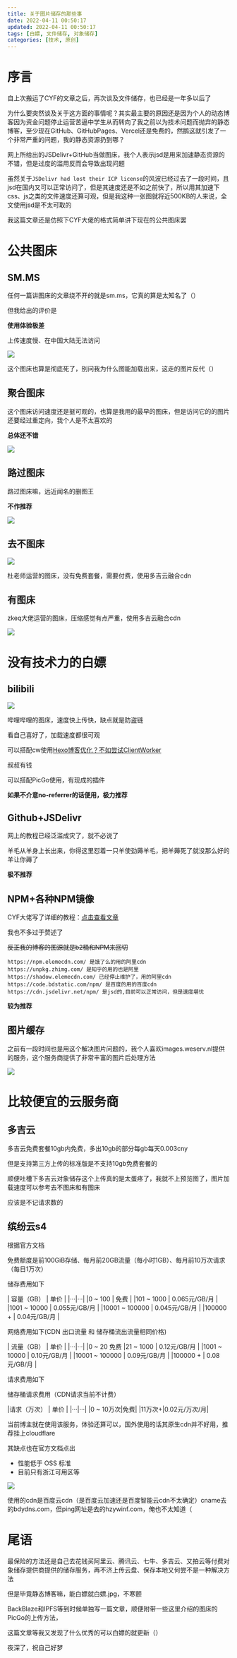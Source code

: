 ```yaml
---
title: 关于图片储存的那些事
date: 2022-04-11 00:50:17
updated: 2022-04-11 00:50:17
tags: [白嫖, 文件储存, 对象储存]
categories: [技术, 原创]
---
```


# 序言

自上次搬运了CYF的文章之后，再次谈及文件储存，也已经是一年多以后了

为什么要突然谈及关于这方面的事情呢？其实最主要的原因还是因为个人的动态博客因为资金问题停止运营<span class="heimus" title="你知道的太多了">苦逼中学生</span>从而转向了我之前以为技术问题而抛弃的静态博客，至少现在GitHub、GitHubPages、Vercel还是免费的，然鹅这就引发了一个非常严重的问题，我的静态资源扔到哪？

<!-- more -->

网上所给出的JSDelivr+GitHub当做图床，我个人表示jsd是用来加速静态资源的不错，但是过度的滥用反而会导致出现问题

虽然关于`JSDelivr had lost their ICP license`的风波已经过去了一段时间，且jsd在国内又可以正常访问了，但是其速度还是不如之前快了，所以用其加速下css、js之类的文件速度还算可观，但是我这种一张图就将近500KB的人来说，全文使用jsd是不太可取的

我这篇文章还是仿照下CYF大佬的格式简单讲下现在的公共图床罢

# 公共图床

## SM.MS

任何一篇讲图床的文章绕不开的就是sm.ms，它真的算是太知名了（）

但我给出的评价是

**使用体验极差**

上传速度慢、在中国大陆无法访问

![](https://images.weserv.nl/?q=100&url=https://s2.loli.net/2022/04/10/wOSq3TekxaYZfRl.jpg)

这个图床也算是彻底死了，别问我为什么图能加载出来，这走的图片反代（）

## 聚合图床

这个图床访问速度还是挺可观的，也算是我用的最早的图床，但是访问它的的图片还要经过重定向，我个人是不太喜欢的

**总体还不错**

![](https://pic.imgdb.cn/item/5eee096c14195aa594064c7d.gif)

## 路过图床

路过图床嘛，远近闻名的删图王

**不作推荐**

![](https://s1.ax1x.com/2022/04/10/LALWCD.jpg)

## 去不图床

![](https://bu.dusays.com/2023/01/05/63b6967551145.gif)

杜老师运营的图床，没有免费套餐，需要付费，使用多吉云融合cdn

## 有图床

zkeq大佬运营的图床，压缩感觉有点严重，使用多吉云融合cdn

![](https://img.onmicrosoft.cn/2023/01/05/9f876193-9150-4113-98f3-3e6f035b01a9.jpg)

# 没有技术力的白嫖

## bilibili

<img src="https://i0.hdslb.com/bfs/album/a7fbf71215ebafaf7865d8bd57f19f20605fba1f.jpg" referrerpolicy="no-referrer">

哔哩哔哩的图床，速度快上传快，缺点就是防盗链

看自己喜好了，加载速度都很可观

可以搭配cw使用[Hexo博客优化？不如尝试ClientWorker](/p/e813d922e1d1.html#%E4%B8%80%E4%BA%9B%E5%88%AB%E7%9A%84%E7%94%A8%E6%B3%95)

<span class="heimu">叔叔有钱</span>

可以搭配PicGo使用，有现成的插件

**如果不介意no-referrer的话便用，极力推荐**

## Github+JSDelivr

网上的教程已经泛滥成灾了，就不必说了

羊毛从羊身上长出来，你得这里怼着一只羊使劲薅羊毛，把羊薅死了就没那么好的羊让你薅了

**极不推荐**

## NPM+各种NPM镜像

CYF大佬写了详细的教程：[点击查看文章](https://blog.cyfan.top/p/eb490c73.html#npm-JSDelivr-amp-amp-Zhimg-amp-amp-bdstatic-amp-amp-%E8%87%AA%E5%AE%9A%E4%B9%89%E9%95%9C%E5%83%8F)

我也不多过于赘述了

~~反正我的博客的图源就是b2桶和NPM来回切~~

```
https://npm.elemecdn.com/ 是饿了么的用的阿里cdn
https://unpkg.zhimg.com/ 是知乎的用的也是阿里
https://shadow.elemecdn.com/ 已经停止维护了，用的阿里cdn
https://code.bdstatic.com/npm/ 是百度的用的百度cdn
https://cdn.jsdelivr.net/npm/ 是jsd的,目前可以正常访问，但是速度堪忧
```

**较为推荐**

## 图片缓存

之前有一段时间也是用这个解决图片问题的，我个人喜欢images.weserv.nl提供的服务，这个服务商提供了非常丰富的图片后处理方法

![](https://images.weserv.nl/?q=100&url=https://assets.tnxg.whitenuo.cn/images/wallpaper/58.jpg)

# 比较便宜的云服务商

## 多吉云

多吉云免费套餐10gb内免费，多出10gb的部分每gb每天0.003cny

但是支持第三方上传的标准版是不支持10gb免费套餐的

顺便吐槽下多吉云对象储存这个上传真的是太蛋疼了，我就不上预览图了，图片加载速度可以参考去不图床和有图床

应该是不记请求数的

## 缤纷云s4

根据官方文档

免费额度是前100GiB存储、每月前20GB流量（每小时1GB）、每月前10万次请求（每日1万次）

储存费用如下

| 容量（GB） | 单价 |
|···|···|
|0 ~ 100 | 免费 |
|101 ~ 1000 | 0.065元/GB/月 |
|1001 ~ 10000 |	0.055元/GB/月 |
|10001 ~ 100000 | 0.045元/GB/月 |
|100000 + |	0.04元/GB/月 |

网络费用如下(CDN 出口流量 和 储存桶流出流量相同价格)

| 流量（GB） | 单价 |
|···|···|
|0 ~ 20	免费
|21 ~ 1000 | 0.12元/GB/月 |
|1001 ~ 10000 | 0.10元/GB/月 |
|10001 ~ 100000 | 0.09元/GB/月 |
|100000 + | 0.08元/GB/月 |

请求费用如下

储存桶请求费用（CDN请求当前不计费）

|请求（万次） | 单价 |
|···|···|
|0 ~ 10万次|免费|
|11万次+|0.02元/万次/月|

当前博主就在使用该服务，体验还算可以，国外使用的话其原生cdn并不好用，推荐挂上cloudflare

其缺点也在官方文档点出

* 性能低于 OSS 标准
* 目前只有浙江可用区等

![](https://assets.tnxg.whitenuo.cn/images/wallpaper/4.jpg)

使用的cdn是百度云cdn（是百度云加速还是百度智能云cdn不太确定）cname去的bdydns.com，但ping网址是去的hzywinf.com，俺也不太知道（

# 尾语

最保险的方法还是自己去花钱买阿里云、腾讯云、七牛、多吉云、又拍云等付费对象储存提供商提供的储存服务，再不济上传云盘、保存本地又何尝不是一种解决方法

但是毕竟静态博客嘛，能白嫖就白嫖.jpg，不寒颤

BackBlaze和IPFS等到时候单独写一篇文章，顺便附带一些这里介绍的图床的PicGo的上传方法，

这篇文章等我又发现了什么优秀的可以白嫖的就更新（）

夜深了，祝自己好梦